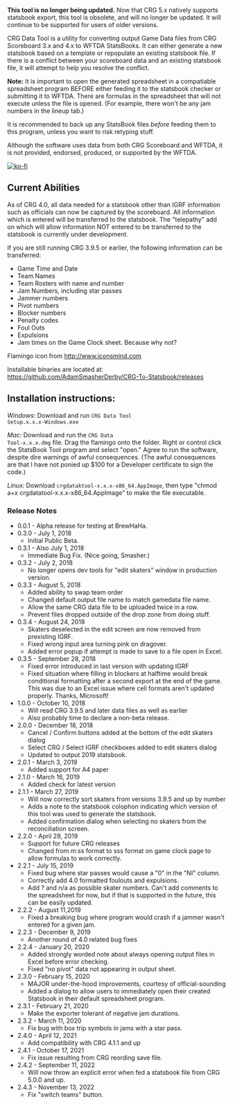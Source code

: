 **This tool is no longer being updated.** Now that CRG 5.x natively supports statsbook export, this tool is obsolete, and will no longer be updated.  It will continue to be supported for users of older versions.

CRG Data Tool is a utility for converting output Game Data files from CRG Scoreboard 3.x and 4.x to WFTDA StatsBooks.  It can either generate a new statsbook based on a template or repopulate an existing statsbook file.  If there is a conflict between your scoreboard data and an existing statsbook file, it will attempt to help you resolve the conflict.

**Note:** It is important to open the generated spreadsheet in a compatiable spreadsheet program BEFORE either feeding it to the statsbook checker or submitting it to WFTDA.  There are formulas in the spreadsheet that will not execute unless the file is opened.  (For example, there won't be any jam numbers in the lineup tab.)

It is recommended to back up any StatsBook files *before* feeding them to this program, unless you want to risk retyping stuff.

Although the software uses data from both CRG Scoreboard and WFTDA, it is not provided, endorsed, produced, or supported by the WFTDA. 

[![ko-fi](https://www.ko-fi.com/img/githubbutton_sm.svg)](https://ko-fi.com/J3J11GKIZ)

## Current Abilities

As of CRG 4.0, all data needed for a statsbook other than IGRF information such as officials can now be captured by the scoreboard.  All information which is entered will be transferred to the statsbook.  The "telepathy" add on which will allow information NOT entered to be transferred to the statsbook is currently under development.

If you are still running CRG 3.9.5 or earlier, the following information can be transferred:

* Game Time and Date
* Team Names
* Team Rosters with name and number
* Jam Numbers, including star passes
* Jammer numbers
* Pivot numbers
* Blocker numbers
* Penalty codes
* Foul Outs
* Expulsions
* Jam times on the Game Clock sheet.  Because why not?

Flamingo icon from http://www.iconsmind.com

Installable binaries are located at:
https://github.com/AdamSmasherDerby/CRG-To-Statsbook/releases

## Installation instructions:

*Windows:* Download and run <code>CRG Data Tool Setup.x.x.x-Windows.exe</code>

*Mac:* Download and run the <code>CRG Data Tool-x.x.x.dmg</code> file. Drag the flamingo onto the folder. Right or control click the StatsBook Tool program and select "open." Agree to run the software, despite dire warnings of awful consequences. (The awful consequences are that I have not ponied up $100 for a Developer certificate to sign the code.)

*Linux:* Download <code>crgdataktool-x.x.x-x86_64.AppImage</code>, then type "chmod a+x crgdatatool-x.x.x-x86_64.AppImage" to make the file executable. 

### Release Notes

* 0.0.1 - Alpha release for testing at BrewHaHa.
* 0.3.0 - July 1, 2018
    * Initial Public Beta.
* 0.3.1 - Also July 1, 2018
    * Immediate Bug Fix. (Nice going, Smasher.)
* 0.3.2 - July 2, 2018
    * No longer opens dev tools for "edit skaters" window in production version.
* 0.3.3 - August 5, 2018
    * Added ability to swap team order
    * Changed default output file name to match gamedata file name.
    * Allow the same CRG data file to be uploaded twice in a row.
    * Prevent files dropped outside of the drop zone from doing stuff.
* 0.3.4 - August 24, 2018
    * Skaters deselected in the edit screen are now removed from prexisting IGRF.
    * Fixed wrong input area turning pink on dragover.
    * Added error popup if attempt is made to save to a file open in Excel.
* 0.3.5 - September 28, 2018
    * Fixed error introduced in last version with updating IGRF
    * Fixed situation where filling in blockers at halftime would break conditional formatting after a second export at the end of the game.  This was due to an Excel issue where cell formats aren't updated properly. Thanks, Microsoft!
* 1.0.0 - October 10, 2018
    * Will read CRG 3.9.5 and later data files as well as earlier
    * Also probably time to declare a non-beta release.
* 2.0.0 - December 18, 2018
    * Cancel / Confirm buttons added at the bottom of the edit skaters dialog
    * Select CRG / Select IGRF checkboxes added to edit skaters dialog
    * Updated to output 2019 statsbook.
* 2.0.1 - March 3, 2019
    * Added support for A4 paper
* 2.1.0 - March 16, 2019
    * Added check for latest version
* 2.1.1 - March 27, 2019
    * Will now correctly sort skaters from versions 3.9.5 and up by number
    * Adds a note to the statsbook colophon indicating which version of this tool was used to generate the statsbook.
    * Added confirmation dialog when selecting no skaters from the reconciliation screen.
* 2.2.0 - April 28, 2019
    * Support for future CRG releases
    * Changed from m:ss format to sss format on game clock page to allow formulas to work correctly.
* 2.2.1 - July 15, 2019
    * Fixed bug where star passes would cause a "0" in the "NI" column.
    * Correctly add 4.0 formatted foulouts and expulsions.
    * Add ? and n/a as possible skater numbers.  Can't add comments to the spreadsheet for now, but if that is supported in the future, this can be easily updated.
* 2.2.2 - August 11,2019
    * Fixed a breaking bug where program would crash if a jammer wasn't entered for a given jam.
* 2.2.3 - December 9, 2019
    * Another round of 4.0 related bug fixes
* 2.2.4 - January 20, 2020
    * Added strongly worded note about always opening output files in Excel before error checking.
    * Fixed "no pivot" data not appearing in output sheet.
* 2.3.0 - February 15, 2020
    * MAJOR under-the-hood improvements, courtesy of official-sounding
    * Added a dialog to allow users to immediately open their created Statsbook in their default spreadsheet program.
* 2.3.1 - February 21, 2020
    * Make the exporter tolerant of negative jam durations.
* 2.3.2 - March 11, 2020
    * Fix bug with box trip symbols in jams with a star pass.
* 2.4.0 - April 12, 2021
    * Add compatibility with CRG 4.1.1 and up
* 2.4.1 - October 17, 2021
    * Fix issue resulting from CRG reording save file.
* 2.4.2 - September 11, 2022
    * Will now throw an explicit error when fed a statsbook file from CRG 5.0.0 and up.
* 2.4.3 - November 13, 2022
    * Fix "switch teams" button.